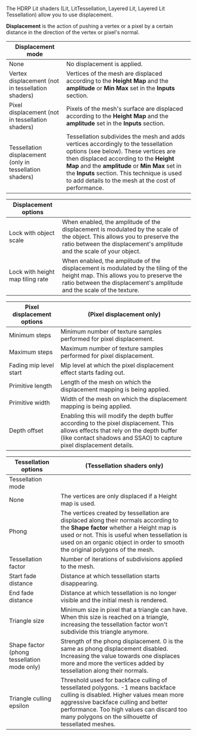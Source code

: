 The HDRP Lit shaders (Lit, LitTessellation, Layered Lit, Layered Lit Tessellation) allow you to use displacement. 

**Displacement** is the action of pushing a vertex or a pixel by a certain distance in the direction of the vertex or pixel's normal.

| Displacement mode                                        |                                                              |
| -------------------------------------------------------- | ------------------------------------------------------------ |
| None                                                     | No displacement is applied.                                  |
| Vertex displacement (not in tessellation shaders)        | Vertices of the mesh are displaced according to the **Height Map** and the **amplitude** or **Min Max** set in the **Inputs** section. |
| Pixel displacement (not in tessellation shaders)         | Pixels of the mesh's surface are displaced according to the **Height Map** and the **amplitude** set in the **Inputs** section. |
| Tessellation displacement (only in tessellation shaders) | Tessellation subdivides the mesh and adds vertices accordingly to the tessellation options (see below). These vertices are then displaced according to the **Height Map** and the **amplitude** or **Min Max** set in the **Inputs** section. This technique is used to add details to the mesh at the cost of performance. |

| Displacement options             |                                                              |
| -------------------------------- | ------------------------------------------------------------ |
| Lock with object scale           | When enabled, the amplitude of the displacement is modulated by the scale of the object. This allows you to preserve the ratio between the displacement's amplitude and the scale of your object. |
| Lock with height map tiling rate | When enabled, the amplitude of the displacement is modulated by the tiling of the height map. This allows you to preserve the ratio between the displacement's amplitude and the scale of the texture. |

| Pixel displacement options | (Pixel displacement only)                                    |
| -------------------------- | ------------------------------------------------------------ |
| Minimum steps              | Minimum number of texture samples performed for pixel displacement. |
| Maximum steps              | Maximum number of texture samples performed for pixel displacement. |
| Fading mip level start     | Mip level at which the pixel displacement effect starts fading out. |
| Primitive length           | Length of the mesh on which the displacement mapping is being applied. |
| Primitive width            | Width of the mesh on which the displacement mapping is being applied. |
| Depth offset               | Enabling this will modify the depth buffer according to the pixel displacement. This allows effects that rely on the depth buffer (like contact shadows and SSAO) to capture pixel displacement details. |

| Tessellation options                        | (Tessellation shaders only)                                  |
| ------------------------------------------- | ------------------------------------------------------------ |
| Tessellation mode                           |                                                              |
| None                                        | The vertices are only displaced if a Height map is used.     |
| Phong                                       | The vertices created by tessellation are displaced along their normals according to the **Shape factor** whether a Height map is used or not. This is useful when tessellation is used on an organic object in order to smooth the original polygons of the mesh. |
| Tessellation factor                         | Number of iterations of subdivisions applied to the mesh.    |
| Start fade distance                         | Distance at which tessellation starts disappearing.          |
| End fade distance                           | Distance at which tessellation is no longer visible and the initial mesh is rendered. |
| Triangle size                               | Minimum size in pixel that a triangle can have. When this size is reached on a triangle, increasing the tessellation factor won't subdivide this triangle anymore. |
| Shape factor (phong tessellation mode only) | Strength of the phong displacement. 0 is the same as phong displacement disabled. Increasing the value towards one displaces more and more the vertices added by tessellation along their normals. |
| Triangle culling epsilon                    | Threshold used for backface culling of tessellated polygons. -1 means backface culling is disabled. Higher values mean more aggressive backface culling and better performance. Too high values can discard too many polygons on the silhouette of tessellated meshes. |

